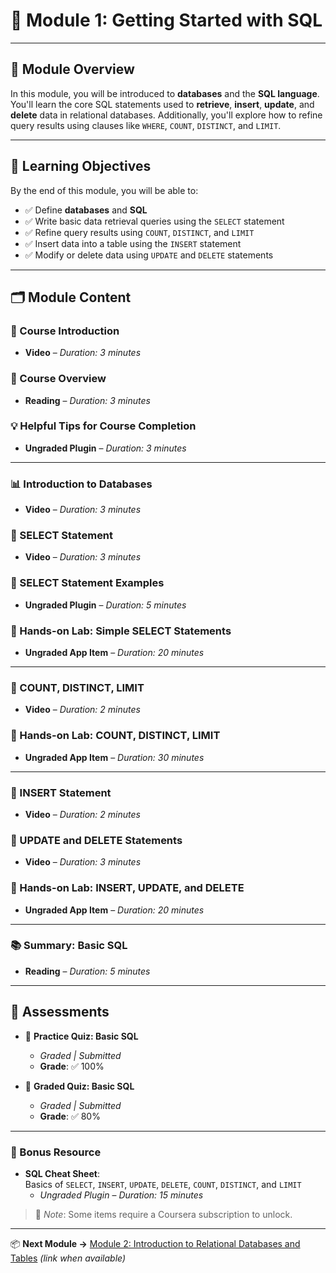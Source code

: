 # 📘 Module 1: Getting Started with SQL

---

## 🧠 Module Overview

In this module, you will be introduced to **databases** and the **SQL language**. You'll learn the core SQL statements used to **retrieve**, **insert**, **update**, and **delete** data in relational databases. Additionally, you'll explore how to refine query results using clauses like `WHERE`, `COUNT`, `DISTINCT`, and `LIMIT`.

---

## 🎯 Learning Objectives

By the end of this module, you will be able to:

- ✅ Define **databases** and **SQL**
- ✅ Write basic data retrieval queries using the `SELECT` statement
- ✅ Refine query results using `COUNT`, `DISTINCT`, and `LIMIT`
- ✅ Insert data into a table using the `INSERT` statement
- ✅ Modify or delete data using `UPDATE` and `DELETE` statements

---

## 🗂️ Module Content

### 🎥 Course Introduction
- **Video** – *Duration: 3 minutes*

### 📖 Course Overview
- **Reading** – *Duration: 3 minutes*

### 💡 Helpful Tips for Course Completion
- **Ungraded Plugin** – *Duration: 3 minutes*

---

### 📊 Introduction to Databases
- **Video** – *Duration: 3 minutes*

### 📌 SELECT Statement
- **Video** – *Duration: 3 minutes*

### 🧪 SELECT Statement Examples
- **Ungraded Plugin** – *Duration: 5 minutes*

### 🧰 Hands-on Lab: Simple SELECT Statements
- **Ungraded App Item** – *Duration: 20 minutes*

---

### 🔎 COUNT, DISTINCT, LIMIT
- **Video** – *Duration: 2 minutes*

### 🧰 Hands-on Lab: COUNT, DISTINCT, LIMIT
- **Ungraded App Item** – *Duration: 30 minutes*

---

### 📝 INSERT Statement
- **Video** – *Duration: 2 minutes*

### 🔄 UPDATE and DELETE Statements
- **Video** – *Duration: 3 minutes*

### 🧰 Hands-on Lab: INSERT, UPDATE, and DELETE
- **Ungraded App Item** – *Duration: 20 minutes*

---

### 📚 Summary: Basic SQL
- **Reading** – *Duration: 5 minutes*

---

## 🧪 Assessments

- 🧩 **Practice Quiz: Basic SQL**  
  - *Graded | Submitted*  
  - **Grade**: ✅ 100%

- 📝 **Graded Quiz: Basic SQL**  
  - *Graded | Submitted*  
  - **Grade**: ✅ 80%

---

### 🧾 Bonus Resource

- **SQL Cheat Sheet**:  
  Basics of `SELECT`, `INSERT`, `UPDATE`, `DELETE`, `COUNT`, `DISTINCT`, and `LIMIT`  
  - *Ungraded Plugin* – *Duration: 15 minutes*

> 🛑 *Note*: Some items require a Coursera subscription to unlock.

---

📦 **Next Module →** [Module 2: Introduction to Relational Databases and Tables](../Module2/readme.md) _(link when available)_

